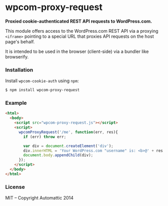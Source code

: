 # wpcom-proxy-request

**Proxied cookie-authenticated REST API requests to WordPress.com.**

This module offers access to the WordPress.com REST API via a proxying `<iframe>`
pointing to a special URL that proxies API requests on the host page's behalf.

It is intended to be used in the browser (client-side) via a bundler like
browserify.


### Installation

Install `wpcom-cookie-auth` using `npm`:

``` bash
$ npm install wpcom-proxy-request
```

### Example

``` html
<html>
  <body>
    <script src="wpcom-proxy-request.js"></script>
    <script>
      wpcomProxyRequest('/me', function(err, res){
        if (err) throw err;

        var div = document.createElement('div');
        div.innerHTML = 'Your WordPress.com "username" is: <b>@' + res.username + '<\/b>';
        document.body.appendChild(div);
      });
    </script>
  </body>
</html>
```

### License

MIT – Copyright Automattic 2014
